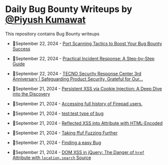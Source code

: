 # Daily Bug Bounty Writeups by [@Piyush Kumawat](https://twitter.com/piyush_supiy) 
This repository contains Bug Bounty writeups

<!-- BLOG-POST-LIST:START -->
 - 💯September 22, 2024 - [Port Scanning Tactics to Boost Your Bug Bounty Success](https://bevijaygupta.medium.com/port-scanning-tactics-to-boost-your-bug-bounty-success-5d46191fa92e?source=rss------bug_bounty-5) 

 - 💯September 22, 2024 - [Practical Incident Response: A Step-by-Step Guide](https://medium.com/@paritoshblogs/practical-incident-response-a-step-by-step-guide-290dadca6e2d?source=rss------bug_bounty-5) 

 - 💯September 22, 2024 - [TECNO Security Response Center 3rd Anniversary | Safeguarding Product Security, Grateful for Our…](https://medium.com/@security.tecno/tecno-security-response-center-3rd-anniversary-safeguarding-product-security-grateful-for-our-550016adce10?source=rss------bug_bounty-5) 

 - 💯September 21, 2024 - [Persistent XSS via Cookie Injection: A Deep Dive into the Discovery](https://medium.com/@ayushkr99732/xss-via-cookie-injection-a-deep-dive-into-the-discovery-9ef70e22eceb?source=rss------bug_bounty-5) 

 - 💯September 21, 2024 - [Accessing full history of Firepad users.](https://medium.com/@adityaahuja.work/accessing-full-history-of-firepad-users-ddc889e73936?source=rss------bug_bounty-5) 

 - 💯September 21, 2024 - [test:test type of bug](https://medium.com/@bxrowski0x/test-test-type-of-bug-cfb352d9bf85?source=rss------bug_bounty-5) 

 - 💯September 21, 2024 - [Reflected XSS into Attribute with HTML-Encoded](https://medium.com/@codingbolt.in/reflected-xss-into-attribute-with-html-encoded-ffe97e2c1439?source=rss------bug_bounty-5) 

 - 💯September 21, 2024 - [Taking ffuf Fuzzing Further](https://medium.com/@learntheshell/taking-ffuf-fuzzing-further-016be44d0b07?source=rss------bug_bounty-5) 

 - 💯September 21, 2024 - [Finding a easy Bug](https://medium.com/@loyalonlytoday/finding-a-easy-bug-caed2e199b1d?source=rss------bug_bounty-5) 

 - 💯September 21, 2024 - [DOM XSS in jQuery: The Danger of `href` Attribute with `location.search` Source](https://medium.com/@codingbolt.in/dom-xss-in-jquery-the-danger-of-href-attribute-with-location-search-source-b2d883cbec59?source=rss------bug_bounty-5) 
<!-- BLOG-POST-LIST:END -->
